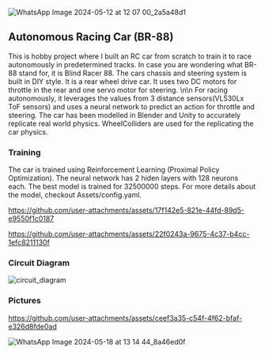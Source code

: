 ![WhatsApp Image 2024-05-12 at 12 07 00_2a5a48d1](https://github.com/user-attachments/assets/fff26b5b-c5c7-4eaf-952e-efdb9f43b6ba)


## Autonomous Racing Car (BR-88)
This is hobby project where I built an RC car from scratch to train it to race autonomously in predetermined tracks. In case you are wondering what BR-88 stand for, it is Blind Racer 88. The cars chassis and steering system is built in DIY style. It is a rear wheel drive car. It uses two DC motors for throttle in the rear and one servo motor for steering. \n\n
For racing autonomously, it leverages the values from 3 distance sensors(VL530Lx ToF sensors)  and uses a neural network to predict an action for throttle and steering. The car has been modelled in Blender and Unity to accurately replicate real world physics. WheelColliders are used for the replicating the car physics.

### Training
The car is trained using Reinforcement Learning (Proximal Policy Optimization). The neural network has 2 hiden layers with 128 neurons each. The best model is trained for 32500000 steps. For more details about the model, checkout Assets/config.yaml.


https://github.com/user-attachments/assets/17f142e5-821e-44fd-89d5-e9550f1c0187


https://github.com/user-attachments/assets/22f0243a-9675-4c37-b4cc-1efc8211130f



### Circuit Diagram 

![circuit_diagram](https://github.com/user-attachments/assets/4a68c3bb-9bb9-40c6-b3c8-c72cbd81b17a)

### Pictures

https://github.com/user-attachments/assets/ceef3a35-c54f-4f62-bfaf-e326d8fde0ad

![WhatsApp Image 2024-05-18 at 13 14 44_8a46ed0f](https://github.com/user-attachments/assets/1709d8bd-ce44-4dac-963c-1033a315be88)

